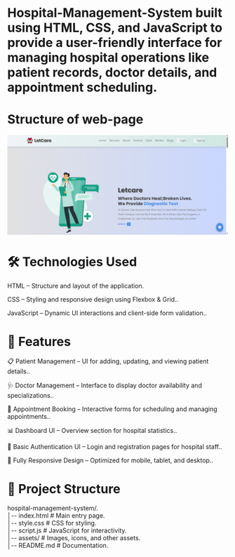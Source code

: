 # Hospital-Management-System built using HTML, CSS, and JavaScript to provide a user-friendly interface for managing hospital operations like patient records, doctor details, and appointment scheduling.

# Structure of web-page
![image](https://github.com/rohit159159/Hospital-Management-System/blob/cbd6ef9b79413ea47ead3856b9d2083c83ff93c5/Screenshot%202025-05-03%20182805.png)
# 🛠️ Technologies Used

HTML – Structure and layout of the application.<br>

CSS – Styling and responsive design using Flexbox & Grid..<br>

JavaScript – Dynamic UI interactions and client-side form validation..<br>


# 🚀 Features

📋 Patient Management – UI for adding, updating, and viewing patient details..<br>

🩺 Doctor Management – Interface to display doctor availability and specializations..<br>

📅 Appointment Booking – Interactive forms for scheduling and managing appointments..<br>

📊 Dashboard UI – Overview section for hospital statistics..<br>

🔐 Basic Authentication UI – Login and registration pages for hospital staff..<br>

🎨 Fully Responsive Design – Optimized for mobile, tablet, and desktop..<br>


# 📂 Project Structure

hospital-management-system/.<br>
│-- index.html # Main entry page.<br>
│-- style.css # CSS for styling.<br>
│-- script.js # JavaScript for interactivity.<br>
│-- assets/ # Images, icons, and other assets.<br>
│-- README.md # Documentation.<br>
